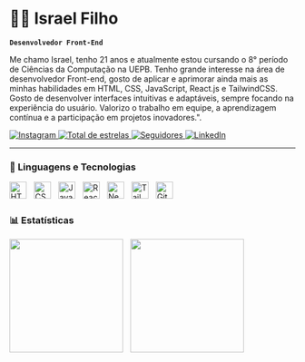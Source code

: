 # 👨‍💻 Israel Filho

**`Desenvolvedor Front-End`**

Me chamo Israel, tenho 21 anos e atualmente estou cursando o 8° período de Ciências da Computação na UEPB. Tenho grande interesse na área de desenvolvedor Front-end, gosto de aplicar e aprimorar ainda mais as minhas habilidades em HTML, CSS, JavaScript, React.js e TailwindCSS. Gosto de desenvolver interfaces intuitivas e adaptáveis, sempre focando na experiência do usuário. Valorizo o trabalho em equipe, a aprendizagem contínua e a participação em projetos inovadores.".

<p align="left">
    <a href="https://www.instagram.com/israel_cfilho/">
        <img 
            alt="Instagram" 
            title="Instagram" 
            src="https://custom-icon-badges.demolab.com/badge/Instagram-Follow-%23E1306C?logo=instagram&logoColor=white&style=for-the-badge&labelColor=833AB4"
        />
    </a>
    <a href="https://github.com/Israel-cfilho?tab=repositories&sort=stargazers">
        <img 
            alt="Total de estrelas" 
            title="Total de estrelas GitHub" 
            src="https://custom-icon-badges.demolab.com/github/stars/Israel-cfilho?color=55960c&style=for-the-badge&labelColor=488207&logo=star&label=Estrelas"
        />
    </a>
    <a href="https://github.com/Israel-cfilho?tab=followers">
        <img 
            alt="Seguidores" 
            title="Me siga no GitHub" 
            src="https://custom-icon-badges.demolab.com/github/followers/Israel-cfilho?color=236ad3&labelColor=1155ba&style=for-the-badge&logo=github&label=Seguidores&logoColor=white"
        />
    </a>
    <a href="https://www.linkedin.com/in/israel-filho-910a01289/">
        <img 
            alt="LinkedIn" 
            title="LinkedIn" 
            src="https://custom-icon-badges.demolab.com/badge/LinkedIn-Connect-%230A66C2?logo=linkedin&logoColor=white&style=for-the-badge&labelColor=0A66C2"
        />
    </a>
</p>


---

### 🤖 Linguagens e Tecnologias

<img 
    align="left" 
    alt="HTML"
    title="HTML" 
    width="30px" 
    style="padding-right: 10px;" 
    src="https://cdn.jsdelivr.net/gh/devicons/devicon@latest/icons/html5/html5-original.svg" 
/>
<img 
    align="left" 
    alt="CSS" 
    title="CSS"
    width="30px" 
    style="padding-right: 10px;" 
    src="https://cdn.jsdelivr.net/gh/devicons/devicon@latest/icons/css3/css3-original.svg" 
/>
<img 
    align="left" 
    alt="JavaScript" 
    title="JavaScript"
    width="30px" 
    style="padding-right: 10px;" 
    src="https://cdn.jsdelivr.net/gh/devicons/devicon@latest/icons/javascript/javascript-original.svg" 
/>
<img 
    align="left" 
    alt="React"
    title="React" 
    width="30px" 
    style="padding-right: 10px;" 
    src="https://cdn.jsdelivr.net/gh/devicons/devicon@latest/icons/react/react-original.svg" 
/>
<img 
    align="left" 
    alt="Next.js" 
    title="Next.js"
    width="30px" 
    style="padding-right: 10px;" 
    src="https://cdn.jsdelivr.net/gh/devicons/devicon@latest/icons/nextjs/nextjs-original.svg" 
/>
<img 
    align="left" 
    alt="Tailwind" 
    title="Tailwind"
    width="30px" 
    style="padding-right: 10px;" 
    src="https://cdn.jsdelivr.net/gh/devicons/devicon@latest/icons/tailwindcss/tailwindcss-original.svg" 
/>
<img 
    align="left" 
    alt="Git" 
    title="Git"
    width="30px" 
    style="padding-right: 10px;" 
    src="https://cdn.jsdelivr.net/gh/devicons/devicon@latest/icons/git/git-original.svg" 
/>

<br/>
<br/>

### 📊 Estatísticas

<img 
    align="left" 
    height="200px" 
    style="padding-right: 10px;" 
    src="https://github-readme-stats.vercel.app/api?username=Israel-cfilho&show_icons=true&theme=tokyonight&locale=pt-br" 
/>

<img 
    align="left" 
    height="200px" 
    style="padding-right: 10px;" 
    src="https://github-readme-stats.vercel.app/api/top-langs/?username=Israel-cfilho&theme=tokyonight&layout=compact&custom_title=Tecnologias" 
/>

